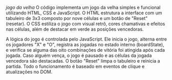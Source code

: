 *jogo da velha*
O código implementa um jogo da velha simples e funcional utilizando HTML, CSS e JavaScript. O HTML estrutura a interface com um tabuleiro de 3x3 composto por nove células e um botão de "Reset" (resetar). O CSS estiliza o jogo com visual retrô, cores chamativas e efeitos nas células, além de destacar em verde as posições vencedoras.

A lógica do jogo é controlada pelo JavaScript. Ele inicia o jogo, alterna entre os jogadores "X" e "O", registra as jogadas no estado interno (boardState), e verifica se alguma das oito combinações de vitória foi atingida após cada jogada. Caso alguém vença, o jogo é pausado e as células da jogada vencedora são destacadas. O botão "Reset" limpa o tabuleiro e reinicia a partida. Todo o funcionamento é baseado em eventos de clique e atualizações no DOM.